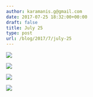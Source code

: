 ```yaml
---
author: karamanis.g@gmail.com
date: 2017-07-25 18:32:00+00:00
draft: false
title: July 25
type: post
url: /blog/2017/7/july-25
---
```




  
   ![](/images/2017-07-25-20177july-25/IMG_1939.jpg)

  

  
   ![](/images/2017-07-25-20177july-25/IMG_1940.jpg)

  

  
   ![](/images/2017-07-25-20177july-25/IMG_1945.jpg)

  

  
   ![](/images/2017-07-25-20177july-25/IMG_1944.jpg)

  


